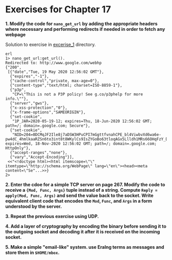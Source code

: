 # Exercises for Chapter 17

**1. Modify the code for `nano_get_url` by adding the appropriate headers where necessary and performing redirects if needed in order to fetch any webpage**

Solution to exercise in [excerise_1](exercise_1/) directory.

```
erl
1> nano_get_url:get_url().
Redirected to: http://www.google.com/webhp
{"200",
 [{"date","Tue, 19 May 2020 12:56:02 GMT"},
  {"expires","-1"},
  {"cache-control","private, max-age=0"},
  {"content-type","text/html; charset=ISO-8859-1"},
  {"p3p",
   "CP=\"This is not a P3P policy! See g.co/p3phelp for more info.\""},
  {"server","gws"},
  {"x-xss-protection","0"},
  {"x-frame-options","SAMEORIGIN"},
  {"set-cookie",
   "1P_JAR=2020-05-19-12; expires=Thu, 18-Jun-2020 12:56:02 GMT; path=/; domain=.google.com; Secure"},
  {"set-cookie",
   "NID=204=0DCMqJF2Ile8j7aDSW3HPuCPI7mGgttfvnahCPE_bl4ViwbvXd6wa6e-pw4dC_4hmlkaaRZSn6to3int8t8WKylCs9IsZYGoBo63tloqAGx5Llldh1MRs66OHqFzY_DUsg9BWfbBiLwqckyYatgYO3hMji8QkaWwgcKlsOcKUek; expires=Wed, 18-Nov-2020 12:56:02 GMT; path=/; domain=.google.com; HttpOnly"},
  {"accept-ranges","none"},
  {"vary","Accept-Encoding"}],
 <<"<!doctype html><html itemscope=\"\" itemtype=\"http://schema.org/WebPage\" lang=\"en\"><head><meta content=\"Se"...>>}
2>
```

**2. Enter the cdoe for a simple TCP server on page 267. Modify the code to receive a `{Mod, Func, Args}` tuple instead of a string. Compute `Reply = apply(Mod, Func, Args)` and send the value back to the socket. Write equivalent client code that encodes the `Mod`, `Func`, and `Args` in a form understood by the server.**

**3. Repeat the previous exercise using UDP.**

**4. Add a layer of cryptography by encoding the binary before sending it to the outgoing socket and decoding it after it is received on the incoming socket.**

**5. Make a simple "email-like" system. use Eralng terms as messages and store them in `$HOME/mbox`.**
